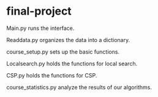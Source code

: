 # final-project

Main.py runs the interface.

Readdata.py organizes the data into a dictionary.

course_setup.py sets up the basic functions.

Localsearch.py holds the functions for local search.

CSP.py holds the functions for CSP.

course_statistics.py analyze the results of our algorithms. 

